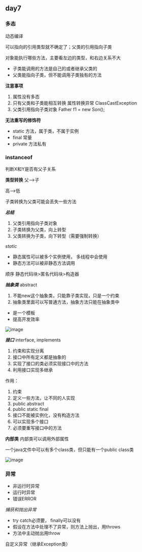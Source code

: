## day7
### 多态
动态编译

可以指向的引用类型就不确定了；父类的引用指向子类

对象能执行哪些方法，主要看左边的类型，和右边关系不大

- 子类能调用的方法是自己的或者继承父类的
- 父类能指向子类，但不能调用子类独有的方法

**注意事项**
1. 属性没有多态
2. 只有父类和子类能相互转换   属性转换异常 ClassCastException
3. 父类引用指向子类对象 Father f1 = new Son();


**无法重写的修饰符**
- static 方法，属于类，不属于实例
- final 常量
- private 方法私有


### instanceof
判断X和Y是否有父子关系


**类型转换**
父-->子

高-->低

子类转换为父类可能会丢失一些方法

***总结***
1. 父类引用指向子类对象
2. 子类转换为父类，向上转型
3. 父类转换为子类，向下转型（需要强制转换）

*static*
- 静态属性可以被多个实例使用， 多线程中会使用
- 静态方法可以被非静态方法调用

顺序
静态代码块>匿名代码块>构造器

***抽象类*** abstract
1. 不能new这个抽象类，只能靠子类实现，只是一个约束
2. 抽象类里面可以写普通方法，抽象方法只能在抽象类中

- 是一个模板
- 提高开发效率

![image](https://user-images.githubusercontent.com/91414286/189033651-1c3b73d8-c4c5-4eca-b0d0-49f22f880c38.png)


***接口*** interface, implements
1. 约束和实现分离
2. 接口中所有定义都是抽象的
3. 实现了接口的类必须实现接口中的方法
4. 利用接口实现多继承


作用：
1. 约束  
2. 定义一些方法，让不同的人实现
3. public abstract
4. public static final
5. 接口不能被实例化，没有构造方法
6. 可以实现多个接口
7. 必须要重写接口中的方法

**内部类**
内部类可以调用外部属性

一个java文件中可以有多个class类，但只能有一个public class类


![image](https://user-images.githubusercontent.com/91414286/189042517-5d113aff-e49c-4a4f-8341-2c759ecc45ef.png)


### 异常
- 非运行时异常
- 运行时异常
- 错误ERROR

*捕获和抛出异常*
- try catch必须要， finally可以没有
- 假设在方法中处理不了异常，则方法上抛出，用throws
- 方法中主动抛出用throw

自定义异常（继承Exception类）

